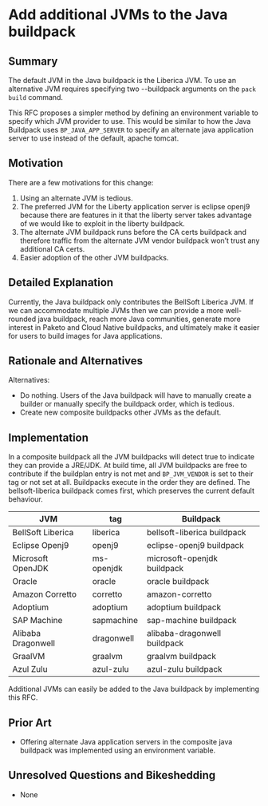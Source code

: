 # Add additional JVMs to the Java buildpack

## Summary

The default JVM in the Java buildpack is the Liberica JVM.  To use an alternative JVM requires specifying two --buildpack arguments on the `pack build` command.  

This RFC proposes a simpler method by defining an environment variable to specify which JVM provider to use.  This would be similar to how the Java Buildpack uses `BP_JAVA_APP_SERVER` to specify an alternate java application server to use instead of the default, apache tomcat.  

## Motivation

There are a few motivations for this change:

1. Using an alternate JVM is tedious.  
2. The preferred JVM for the Liberty application server is eclipse openj9 because there are features in it that the liberty server takes advantage of we would like to exploit in the liberty buildpack.
3. The alternate JVM buildpack runs before the CA certs buildpack and therefore traffic from the alternate JVM vendor buildpack won’t trust any additional CA certs.  
4. Easier adoption of the other JVM buildpacks.

## Detailed Explanation

Currently, the Java buildpack only contributes the BellSoft Liberica JVM.  If we can accommodate multiple JVMs then we can provide a more
well-rounded java buildpack, reach more Java communities, generate more interest in Paketo and Cloud Native buildpacks, and ultimately make it easier for users to build images for Java applications.

## Rationale and Alternatives

Alternatives:

- Do nothing. Users of the Java buildpack will have to manually create a builder or manually specify the buildpack order, which is tedious.
- Create new composite buildpacks other JVMs as the default.

## Implementation

In a composite buildpack all the JVM buildpacks will detect true to indicate they can provide a JRE/JDK.  At build time, all JVM buildpacks are free to contribute if the buildplan entry is not met and `BP_JVM_VENDOR` is set to their tag or not set at all. Buildpacks execute in the order they are defined. The bellsoft-liberica buildpack comes first, which preserves the current default behaviour.

| JVM                | tag          	| Buildpack                           |
| ------------       | ------------ 	| ------------------------------------|
| BellSoft Liberica  | liberica       |  bellsoft-liberica  buildpack       |
| Eclipse Openj9     | openj9         |  eclipse-openj9 buildpack           |
| Microsoft OpenJDK  | ms-openjdk     |  microsoft-openjdk buildpack        |
| Oracle             | oracle         |  oracle buildpack                   |
| Amazon Corretto    | corretto       |  amazon-corretto                    |
| Adoptium           | adoptium       |  adoptium buildpack                 |
| SAP Machine        | sapmachine     |  sap-machine buildpack              |
| Alibaba Dragonwell | dragonwell     |  alibaba-dragonwell buildpack       |
| GraalVM            | graalvm        |  graalvm buildpack                  |
| Azul Zulu          | azul-zulu      |  azul-zulu buildpack                |

Additional JVMs can easily be added to the Java buildpack by implementing this RFC.  

## Prior Art

- Offering alternate Java application servers in the composite java buildpack was implemented using an environment variable.  

## Unresolved Questions and Bikeshedding

- None
